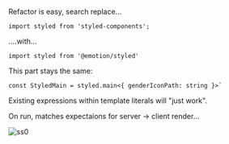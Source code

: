 
Refactor is easy, search replace...
```
import styled from 'styled-components';
```
....with...
```
import styled from '@emotion/styled'
```

This part stays the same:
```
const StyledMain = styled.main<{ genderIconPath: string }>`
```

Existing expressions within template literals will "just work".


On run, matches expectaions for server -> client render...

![ss0](https://user-images.githubusercontent.com/57231794/219824481-574a443c-a6ad-4e67-8dfb-ab6aee4a7a27.png)


